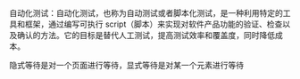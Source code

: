 
自动化测试：自动化测试，也称为自动测试或者脚本化测试，是一种利用特定的工具和框架，通过编写可执行 script（脚本）来实现对软件产品功能的验证、检查以及确认的方法。它的目标是替代人工测试，提高测试效率和覆盖度，同时降低成本。



隐式等待是对一个页面进行等待，显式等待是对某一个元素进行等待


